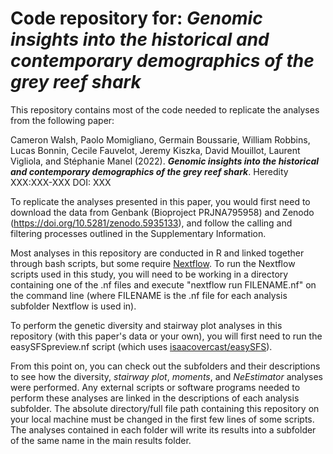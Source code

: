# Code repository for: ***Genomic insights into the historical and contemporary demographics of the grey reef shark***
This repository contains most of the code needed to replicate the analyses from the following paper:

Cameron Walsh, Paolo Momigliano, Germain Boussarie, William Robbins, Lucas Bonnin, Cecile Fauvelot, Jeremy Kiszka, David Mouillot, Laurent Vigliola, and Stéphanie Manel (2022). ***Genomic insights into the historical and contemporary demographics of the grey reef shark***. Heredity XXX:XXX-XXX DOI: XXX

To replicate the analyses presented in this paper, you would first need to download the data from Genbank (Bioproject PRJNA795958) and Zenodo (https://doi.org/10.5281/zenodo.5935133), and follow the calling and filtering processes outlined in the Supplementary Information.

Most analyses in this repository are conducted in R and linked together through bash scripts, but some require [Nextflow](https://www.nextflow.io/). To run the Nextflow scripts used in this study, you will need to be working in a directory containing one of the .nf files and execute "nextflow run FILENAME.nf" on the command line (where FILENAME is the .nf file for each analysis subfolder Nextflow is used in).

To perform the genetic diversity and stairway plot analyses in this repository (with this paper's data or your own), you will first need to run the easySFSpreview.nf script (which uses [isaacovercast/easySFS](https://github.com/isaacovercast/easySFS)).

From this point on, you can check out the subfolders and their descriptions to see how the diversity, *stairway plot*, *moments*, and *NeEstimator* analyses were performed. Any external scripts or software programs needed to perform these analyses are linked in the descriptions of each analysis subfolder. The absolute directory/full file path containing this repository on your local machine must be changed in the first few lines of some scripts.  The analyses contained in each folder will write its results into a subfolder of the same name in the main results folder.
